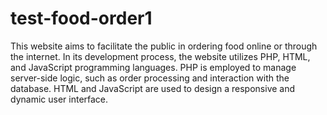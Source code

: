 # test-food-order1

This website aims to facilitate the public in ordering food online or through the internet. In its development process, the website utilizes PHP, HTML, and JavaScript programming languages. PHP is employed to manage server-side logic, such as order processing and interaction with the database. HTML and JavaScript are used to design a responsive and dynamic user interface.
